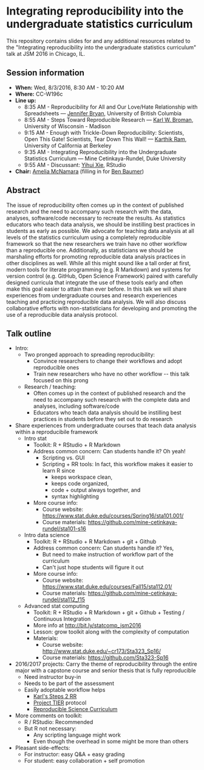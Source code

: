 # Integrating reproducibility into the undergraduate statistics curriculum

This repository contains slides for and any additional resources related to the "Integrating reproducibility into the undergraduate statistics curriculum" talk at JSM 2016 in Chicago, IL.

## Session information

- **When:** Wed, 8/3/2016, 8:30 AM - 10:20 AM
- **Where:** CC-W196c
- **Line up:**
	+ 8:35 AM - Reproducibility for All and Our Love/Hate Relationship with Spreadsheets — [Jennifer Bryan](https://github.com/jennybc), University of British Columbia
	+ 8:55 AM - Steps Toward Reproducible Research — [Karl W. Broman](https://github.com/kbroman), University of Wisconsin - Madison
	+ 9:15 AM - Enough with Trickle-Down Reproducibility: Scientists, Open This Gate! Scientists, Tear Down This Wall! — [Karthik Ram](https://github.com/karthik), University of California at Berkeley
	+ 9:35 AM - Integrating Reproducibility into the Undergraduate Statistics Curriculum — Mine Cetinkaya-Rundel, Duke University
	+ 9:55 AM - Discussant: [Yihui Xie](https://github.com/yihui), RStudio
- **Chair:** [Amelia McNamara](https://github.com/AmeliaMN) (filling in for [Ben Baumer](https://github.com/beanumber))

## Abstract

The issue of reproducibility often comes up in the context of published research and the need to accompany such research with the data, analyses, software/code necessary to recreate the results. As statistics educators who teach data analysis, we should be instilling best practices in students as early as possible. We advocate for teaching data analysis at all levels of the statistics curriculum using a completely reproducible framework so that the new researchers we train have no other workflow than a reproducible one. Additionally, as statisticians we should be marshaling efforts for promoting reproducible data analysis practices in other disciplines as well. While all this might sound like a tall order at first, modern tools for literate programming (e.g. R Markdown) and systems for version control (e.g. GitHub, Open Science Framework) paired with carefully designed curricula that integrate the use of these tools early and often make this goal easier to attain than ever before. In this talk we will share experiences from undergraduate courses and research experiences teaching and practicing reproducible data analysis. We will also discuss collaborative efforts with non-statisticians for developing and promoting the use of a reproducible data analysis protocol.

## Talk outline

- Intro:
	- Two pronged approach to spreading reproducibility:
		+ Convince researchers to change their workflows and adopt reproducible ones
		+ Train new researchers who have no other workflow -- this talk focused on this prong
	- Research / teaching:
		+ Often comes up in the context of published research and the need to accompany such research with the complete data and analyses, including software/code 
		+ Educators who teach data analysis should be instilling best practices in students before they set out to do research
- Share experiences from undergraduate courses that teach data analysis within a reproducibile framework
	+ Intro stat 
		- Toolkit: R + RStudio + R Markdown
		- Address common concern: Can students handle it? Oh yeah! 
			+ Scripting vs. GUI
			+ Scripting + RR tools: In fact, this workflow makes it easier to learn R since 
				- keeps workspace clean, 
				- keeps code organized, 
				- code + output always together, and 
				- syntax highlighting
		- More course info: 
			- Course website: https://www.stat.duke.edu/courses/Spring16/sta101.001/
			- Course materials: https://github.com/mine-cetinkaya-rundel/sta101-s16
	+ Intro data science 
		- Toolkit: R + RStudio + R Markdown + git + Github
		- Address common concern: Can students handle it? Yes, 
			+ But need to make instruction of workflow part of the curriculum 
			- Can't just hope students will figure it out
		- More course info: 
			- Course website: https://www.stat.duke.edu/courses/Fall15/sta112.01/
			- Course materials: https://github.com/mine-cetinkaya-rundel/sta112_f15
	+ Advanced stat computing 
		- Toolkit: R + RStudio + R Markdown + git + Github + Testing / Continuous Integration
		- More info at http://bit.ly/statcomp_jsm2016
		- Lesson: grow toolkit along with the complexity of computation
		- Materials: 
			- Course website: http://www.stat.duke.edu/~cr173/Sta323_Sp16/
			- Course materials: https://github.com/Sta323-Sp16
- 2016/2017 projects: Carry the theme of reproducibility through the entire major with a capstone course and senior thesis that is fully reproducible
	+ Need instructor buy-in
	+ Needs to be part of the assessment
	+ Easily adoptable workflow helps
		- [Karl's Steps 2 RR](http://kbroman.org/steps2rr/)
		- [Project TIER](https://www.haverford.edu/tier) protocol
		- [Reproducible Science Curriculum](https://github.com/Reproducible-Science-Curriculum)
- More comments on toolkit:
	+ R / RStudio: Recommended
	+ But R not necessary: 
		- Any scripting language might work 
		- Even though the overhead in some might be more than others
- Pleasant side-effects:
	+ For instructor: easy Q&A + easy grading
	+ For student: easy collaboration + self promotion










